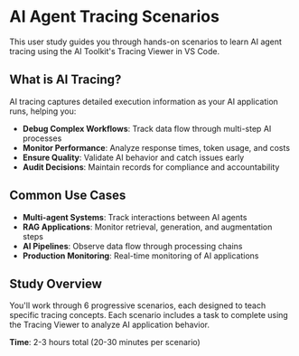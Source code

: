 # AI Agent Tracing Scenarios

This user study guides you through hands-on scenarios to learn AI agent tracing using the AI Toolkit's Tracing Viewer in VS Code.

## What is AI Tracing?

AI tracing captures detailed execution information as your AI application runs, helping you:

- **Debug Complex Workflows**: Track data flow through multi-step AI processes
- **Monitor Performance**: Analyze response times, token usage, and costs
- **Ensure Quality**: Validate AI behavior and catch issues early
- **Audit Decisions**: Maintain records for compliance and accountability

## Common Use Cases

- **Multi-agent Systems**: Track interactions between AI agents
- **RAG Applications**: Monitor retrieval, generation, and augmentation steps
- **AI Pipelines**: Observe data flow through processing chains
- **Production Monitoring**: Real-time monitoring of AI applications

## Study Overview

You'll work through 6 progressive scenarios, each designed to teach specific tracing concepts. Each scenario includes a task to complete using the Tracing Viewer to analyze AI application behavior.

**Time**: 2-3 hours total (20-30 minutes per scenario)
